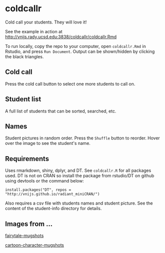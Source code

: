 # coldcallr

Cold call your students. They will love it!

See the example in action at <a href="http://vnijs.rady.ucsd.edu:3838/coldcallr/coldcallr.Rmd" target="_blank">http://vnijs.rady.ucsd.edu:3838/coldcallr/coldcallr.Rmd</a>

To run locally, copy the repo to your computer, open `coldcallr.Rmd` in Rstudio, and press `Run Document`. Output can be shown/hidden by clicking the black triangles.

## Cold call

Press the cold call button to select one more students to call on.

## Student list

A full list of students that can be sorted, searched, etc.

## Names

Student pictures in random order. Press the `Shuffle` button to reorder. Hover over the image to see the student's name.

## Requirements

Uses rmarkdown, shiny, dplyr, and DT. See `coldcallr.R` for all packages used. DT is not on CRAN so install the package from rstudio/DT on github using devtools or the command below:

`install.packages("DT", repos = "http://vnijs.github.io/radiant_miniCRAN/")`

Also requires a csv file with students names and student picture. See the content of the student-info directory for details.

## Images from ...

<a href="http://www.huffingtonpost.com/2014/06/09/fairytale-mugshots_n_5475538.html" target="_blank">fairytale-mugshots</a>

<a href="http://thefw.com/cartoon-character-mugshots/" target="_blank">cartoon-character-mugshots</a>
